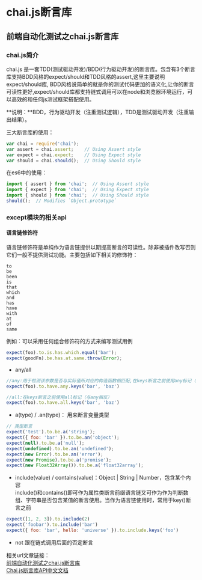 # chai.js断言库



## <div id="class01">前端自动化测试之chai.js断言库</div>

### <div id="class01-01">chai.js简介</div>
chai.js 是一套TDD(测试驱动开发)/BDD(行为驱动开发)的断言库。包含有3个断言库支持BDD风格的expect/should和TDD风格的assert,这里主要说明expect/should库,
BDD风格说简单的就是你的测试代码更加的语义化,让你的断言可读性更好,expect/should库都支持链式调用可以在node和浏览器环境运行，可以高效的和任何js测试框架搭配使用。

**说明：**BDD，行为驱动开发（注重测试逻辑），TDD是测试驱动开发（注重输出结果）。

三大断言库的使用：               
```javascript
var chai = require('chai');  
var assert = chai.assert;    // Using Assert style
var expect = chai.expect;    // Using Expect style
var should = chai.should();  // Using Should style
```

在es6中的使用：
```javascript
import { assert } from 'chai';  // Using Assert style
import { expect } from 'chai';  // Using Expect style
import { should } from 'chai';  // Using Should style
should();  // Modifies `Object.prototype`
```


### <div id="class01-02">except模块的相关api</div>
#### 语言链修饰符                 
语言链修饰符是单纯作为语言链提供以期提高断言的可读性。除非被插件改写否则它们一般不提供测试功能。主要包括如下相关的修饰符：               
```
to
be
been
is
that
which
and
has
have
with
at
of
same
```
例如：可以采用任何组合修饰符的方式来编写测试用例                
```javascript
expect(foo).to.is.has.which.equal('bar');  
expect(goodFn).be.has.at.same.throw(Error);  
```

- any/all               
```javascript
//any:用于检测该参数是否与实际值所对应的构造函数相匹配,在keys断言之前使用any标记（与all相反）
expect(foo).to.have.any.keys('bar', 'baz')

//all:在keys断言之前使用all标记（与any相反）
expect(foo).to.have.all.keys('bar', 'baz')
```

- a(type) / .an(type)： 用来断言变量类型             
```javascript
// 类型断言
expect('test').to.be.a('string');
expect({ foo: 'bar' }).to.be.an('object');
expect(null).to.be.a('null');
expect(undefined).to.be.an('undefined');
expect(new Error).to.be.an('error');
expect(new Promise).to.be.a('promise');
expect(new Float32Array()).to.be.a('float32array');
```

- include(value) / contains(value)：Object | String | Number，包含某个内容                      
include()和contains()即可作为属性类断言前缀语言链又可作为作为判断数组、字符串是否包含某值的断言使用。当作为语言链使用时，常用于key()断言之前                  
```javascript
expect([1, 2, 3]).to.include(2)
expect('foobar').to.include('bar')
expect({ foo: 'bar', hello: 'universe' }).to.include.keys('foo')
```

- not 跟在链式调用后面的否定断言                 


相关url文章链接：              
[前端自动化测试之chai.js断言库](https://blog.csdn.net/fly_home_ysc/article/details/76082302)                       
[Chai.js断言库API中文文档](https://www.jianshu.com/p/f200a75a15d2)

